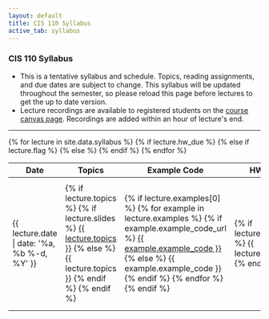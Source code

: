 ```yaml
---
layout: default
title: CIS 110 Syllabus
active_tab: syllabus
---
```


### CIS 110 Syllabus

- This is a tentative syllabus and schedule.  Topics, reading assignments, and due dates are subject to change.  This syllabus will be updated throughout the semester, so please reload this page before lectures to get the up to date version.
- Lecture recordings are available to registered students on the [course canvas page](https://canvas.upenn.edu/courses/1507941). Recordings are added within an hour of lecture's end.

---

<table class="table table-striped">
    <thead>
        <tr>
            <th>Date</th>
            <th>Topics</th>
            <th>Example Code</th>
            <th>HW Assigned</th>
            <th>Due Dates</th>
            <th>Lecture Recording</th>
            <th>Module Videos</th>
            <th>Announcements</th>
        </tr>
    </thead>
    <tbody>
        {% for lecture in site.data.syllabus %}
        {% if lecture.hw_due %}
        <tr class="success">
        {% else if lecture.flag %}
        <tr class="{{ lecture.flag }}">
        {% else %}
        <tr>
        {% endif %}
            <td>{{ lecture.date | date: '%a, %b %-d, %Y' }}</td>
            <td> 
                {% if lecture.topics %}
                    {% if lecture.slides %}
                        <a target="_blank" href="lectures/{{ lecture.slides }}">{{ lecture.topics }}</a>
                    {% else %}
                        {{ lecture.topics }}
                    {% endif %}
                {% endif %}
            </td>
            <td>
                {% if lecture.examples[0] %}
                {% for example in lecture.examples %}
                    {% if example.example_code_url %}
                        <a target="_blank" href="lectures/examples/{{ example.example_code_url }}">{{ example.example_code }}</a>
                    {% else %}
                        {{ example.example_code }}
                    {% endif %}
                {% endfor %}
                {% endif %}
            </td>
            <td>
                {% if lecture.hw_assigned %}
                    {{ lecture.hw_assigned}}
                {% endif %}
            </td>
            <td>
                {% if lecture.quiz_due %}
                    {{ lecture.quiz_due }} due @ 8:59am!
                    <br>
                {% endif %}
                {% if lecture.hw_due %}
                    {{ lecture.hw_due }} @ 11:59pm!
                {% endif %}
            </td>
            <td>
                {% if lecture.lecture_recording %}
                    {% if lecture.lecture_url %}
                        <a target="_blank" href="{{ lecture.lecture_url }}">{{ lecture.lecture_recording }}</a>
                    {% else %}
                        {{ lecture.recitation_slides }}
                    {% endif %}
                {% endif %}
            </td>
            <td>
                {% if lecture.modules[0] %}
                {% for module in lecture.modules %}
                    {% if module.link %}
                    <a target="_blank" href="{{ module.link }}"> {{ module.name }}</a>
                    <br>
                    {% endif %}
                {% endfor %}
                {% endif %}
            </td>
            <td>
                {% if lecture.announcement %}
                    {{ lecture.announcement }}
                {% endif %}
            </td>
        </tr>
        {% endfor %}
    </tbody>
</table>